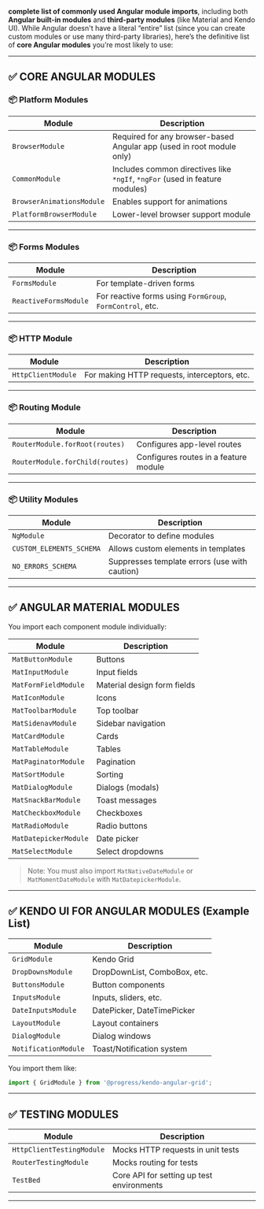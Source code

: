 **complete list of commonly used Angular module imports**, including both **Angular built-in modules** and **third-party modules** (like Material and Kendo UI). While Angular doesn't have a literal “entire” list (since you can create custom modules or use many third-party libraries), here’s the definitive list of **core Angular modules** you’re most likely to use:

---

## ✅ CORE ANGULAR MODULES

### 📦 Platform Modules

| Module                    | Description                                                                 |
| ------------------------- | --------------------------------------------------------------------------- |
| `BrowserModule`           | Required for any browser-based Angular app (used in root module only)       |
| `CommonModule`            | Includes common directives like `*ngIf`, `*ngFor` (used in feature modules) |
| `BrowserAnimationsModule` | Enables support for animations                                              |
| `PlatformBrowserModule`   | Lower-level browser support module                                          |

---

### 📦 Forms Modules

| Module                | Description                                               |
| --------------------- | --------------------------------------------------------- |
| `FormsModule`         | For template-driven forms                                 |
| `ReactiveFormsModule` | For reactive forms using `FormGroup`, `FormControl`, etc. |

---

### 📦 HTTP Module

| Module             | Description                                  |
| ------------------ | -------------------------------------------- |
| `HttpClientModule` | For making HTTP requests, interceptors, etc. |

---

### 📦 Routing Module

| Module                          | Description                           |
| ------------------------------- | ------------------------------------- |
| `RouterModule.forRoot(routes)`  | Configures app-level routes           |
| `RouterModule.forChild(routes)` | Configures routes in a feature module |

---

### 📦 Utility Modules

| Module                   | Description                                   |
| ------------------------ | --------------------------------------------- |
| `NgModule`               | Decorator to define modules                   |
| `CUSTOM_ELEMENTS_SCHEMA` | Allows custom elements in templates           |
| `NO_ERRORS_SCHEMA`       | Suppresses template errors (use with caution) |

---

## ✅ ANGULAR MATERIAL MODULES

You import each component module individually:

| Module                | Description                 |
| --------------------- | --------------------------- |
| `MatButtonModule`     | Buttons                     |
| `MatInputModule`      | Input fields                |
| `MatFormFieldModule`  | Material design form fields |
| `MatIconModule`       | Icons                       |
| `MatToolbarModule`    | Top toolbar                 |
| `MatSidenavModule`    | Sidebar navigation          |
| `MatCardModule`       | Cards                       |
| `MatTableModule`      | Tables                      |
| `MatPaginatorModule`  | Pagination                  |
| `MatSortModule`       | Sorting                     |
| `MatDialogModule`     | Dialogs (modals)            |
| `MatSnackBarModule`   | Toast messages              |
| `MatCheckboxModule`   | Checkboxes                  |
| `MatRadioModule`      | Radio buttons               |
| `MatDatepickerModule` | Date picker                 |
| `MatSelectModule`     | Select dropdowns            |

> Note: You must also import `MatNativeDateModule` or `MatMomentDateModule` with `MatDatepickerModule`.

---

## ✅ KENDO UI FOR ANGULAR MODULES (Example List)

| Module               | Description                  |
| -------------------- | ---------------------------- |
| `GridModule`         | Kendo Grid                   |
| `DropDownsModule`    | DropDownList, ComboBox, etc. |
| `ButtonsModule`      | Button components            |
| `InputsModule`       | Inputs, sliders, etc.        |
| `DateInputsModule`   | DatePicker, DateTimePicker   |
| `LayoutModule`       | Layout containers            |
| `DialogModule`       | Dialog windows               |
| `NotificationModule` | Toast/Notification system    |

You import them like:

```ts
import { GridModule } from '@progress/kendo-angular-grid';
```

---

## ✅ TESTING MODULES

| Module                    | Description                               |
| ------------------------- | ----------------------------------------- |
| `HttpClientTestingModule` | Mocks HTTP requests in unit tests         |
| `RouterTestingModule`     | Mocks routing for tests                   |
| `TestBed`                 | Core API for setting up test environments |

---